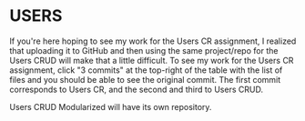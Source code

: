 # USERS
If you're here hoping to see my work for the Users CR assignment, I realized that uploading it to GitHub and then using the same project/repo for the Users CRUD will make that a little difficult. To see my work for the Users CR assignment, click "3 commits" at the top-right of the table with the list of files and you should be able to see the original commit. The first commit corresponds to Users CR, and the second and third to Users CRUD.

Users CRUD Modularized will have its own repository.